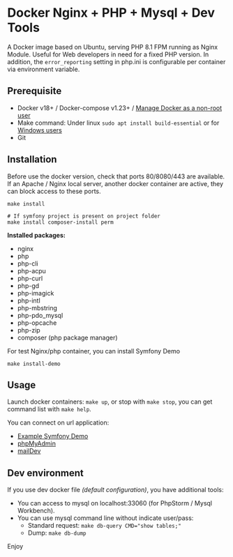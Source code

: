 # Docker Nginx + PHP + Mysql + Dev Tools
A Docker image based on Ubuntu, serving PHP 8.1 FPM running as Nginx Module. Useful for Web developers in need for a fixed PHP version. In addition, the `error_reporting` setting in php.ini is configurable per container via environment variable.

## Prerequisite

* Docker v18+ / Docker-compose v1.23+ / [Manage Docker as a non-root user](https://docs.docker.com/install/linux/linux-postinstall/)
* Make command: Under linux `sudo apt install build-essential` or for [Windows users](https://stackoverflow.com/questions/32127524/how-to-install-and-use-make-in-windows/54086635)
* Git


## Installation
Before use the docker version, check that ports 80/8080/443 are available. If an Apache / Nginx local server, another docker container are active, they can block access to these ports.

```shell script
make install

# If symfony project is present on project folder
make install composer-install perm
```

**Installed packages:**
* nginx
* php
* php-cli
* php-acpu
* php-curl
* php-gd
* php-imagick
* php-intl
* php-mbstring
* php-pdo_mysql
* php-opcache
* php-zip
* composer (php package manager)

For test Nginx/php container, you can install Symfony Demo
```shell script
make install-demo
```


## Usage
Launch docker containers: `make up`, or stop with `make stop`, you can get command list with `make help`.

You can connect on url application:
* [Example Symfony Demo](http://demo.localhost.tv)
* [phpMyAdmin](http://pma.localhost.tv)
* [mailDev](http://maildev.localhost.tv)


## Dev environment
If you use dev docker file _(default configuration)_, you have additional tools:

* You can access to mysql on localhost:33060 (for PhpStorm / Mysql Workbench).
* You can use mysql command line without indicate user/pass:
	* Standard request: `make db-query CMD="show tables;"`
	* Dump: `make db-dump`

Enjoy